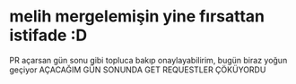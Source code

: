 # melih mergelemişin yine fırsattan istifade :D 
PR açarsan gün sonu gibi topluca bakıp onaylayabilirim, bugün biraz yoğun geçiyor
AÇACAĞIM GÜN SONUNDA GET REQUESTLER ÇÖKÜYORDU
